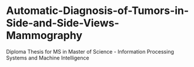 # Automatic-Diagnosis-of-Tumors-in-Side-and-Side-Views-Mammography
Diploma Thesis for MS in Master of Science - Information Processing Systems and Machine Intelligence 
